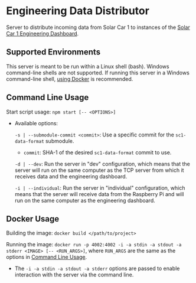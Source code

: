 # Engineering Data Distributor
Server to distribute incoming data from Solar Car 1 to instances of the
[Solar Car 1 Engineering Dashboard](https://github.com/badgerloop-software/chase-car-dashboard).

## Supported Environments
This server is meant to be run within a Linux shell (bash). Windows command-line shells are not supported. If running
this server in a Windows command-line shell, [using Docker](#docker-usage) is recommended.

## Command Line Usage
Start script usage: `npm start [-- <OPTIONS>]`
- Available options:

  `-s | --submodule-commit <commit>`: Use a specific commit for the `sc1-data-format` submodule.
    - `commit`: SHA-1 of the desired `sc1-data-format` commit to use.

  `-d | --dev`: Run the server in "dev" configuration, which means that the server will run on the same computer as the
                TCP server from which it receives data and the engineering dashboard.

  `-i | --individual`: Run the server in "individual" configuration, which means that the server will receive data from
                       the Raspberry Pi and will run on the same computer as the engineering dashboard.

## Docker Usage
Building the image: `docker build </path/to/project>`

Running the image: `docker run -p 4002:4002 -i -a stdin -a stdout -a stderr <IMAGE> [-- <RUN_ARGS>]`, where `RUN_ARGS`
are the same as the options in [Command Line Usage](#command-line-usage).
- The `-i -a stdin -a stdout -a stderr` options are passed to enable interaction with the server via the command line.
